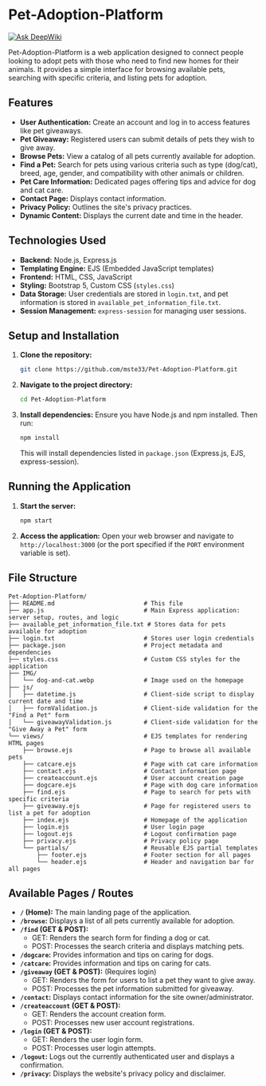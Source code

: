 # Pet-Adoption-Platform
[![Ask DeepWiki](https://devin.ai/assets/askdeepwiki.png)](https://deepwiki.com/mste33/Pet-Adoption-Platform)

Pet-Adoption-Platform is a web application designed to connect people looking to adopt pets with those who need to find new homes for their animals. It provides a simple interface for browsing available pets, searching with specific criteria, and listing pets for adoption.

## Features

*   **User Authentication:** Create an account and log in to access features like pet giveaways.
*   **Pet Giveaway:** Registered users can submit details of pets they wish to give away.
*   **Browse Pets:** View a catalog of all pets currently available for adoption.
*   **Find a Pet:** Search for pets using various criteria such as type (dog/cat), breed, age, gender, and compatibility with other animals or children.
*   **Pet Care Information:** Dedicated pages offering tips and advice for dog and cat care.
*   **Contact Page:** Displays contact information.
*   **Privacy Policy:** Outlines the site's privacy practices.
*   **Dynamic Content:** Displays the current date and time in the header.

## Technologies Used

*   **Backend:** Node.js, Express.js
*   **Templating Engine:** EJS (Embedded JavaScript templates)
*   **Frontend:** HTML, CSS, JavaScript
*   **Styling:** Bootstrap 5, Custom CSS (`styles.css`)
*   **Data Storage:** User credentials are stored in `login.txt`, and pet information is stored in `available_pet_information_file.txt`.
*   **Session Management:** `express-session` for managing user sessions.

## Setup and Installation

1.  **Clone the repository:**
    ```bash
    git clone https://github.com/mste33/Pet-Adoption-Platform.git
    ```
2.  **Navigate to the project directory:**
    ```bash
    cd Pet-Adoption-Platform
    ```
3.  **Install dependencies:**
    Ensure you have Node.js and npm installed. Then run:
    ```bash
    npm install
    ```
    This will install dependencies listed in `package.json` (Express.js, EJS, express-session).

## Running the Application

1.  **Start the server:**
    ```bash
    npm start
    ```
2.  **Access the application:**
    Open your web browser and navigate to `http://localhost:3000` (or the port specified if the `PORT` environment variable is set).

## File Structure

```
Pet-Adoption-Platform/
├── README.md                         # This file
├── app.js                            # Main Express application: server setup, routes, and logic
├── available_pet_information_file.txt # Stores data for pets available for adoption
├── login.txt                         # Stores user login credentials
├── package.json                      # Project metadata and dependencies
├── styles.css                        # Custom CSS styles for the application
├── IMG/
│   └── dog-and-cat.webp              # Image used on the homepage
├── js/
│   ├── datetime.js                   # Client-side script to display current date and time
│   ├── formValidation.js             # Client-side validation for the "Find a Pet" form
│   └── giveawayValidation.js         # Client-side validation for the "Give Away a Pet" form
└── views/                            # EJS templates for rendering HTML pages
    ├── browse.ejs                    # Page to browse all available pets
    ├── catcare.ejs                   # Page with cat care information
    ├── contact.ejs                   # Contact information page
    ├── createaccount.ejs             # User account creation page
    ├── dogcare.ejs                   # Page with dog care information
    ├── find.ejs                      # Page to search for pets with specific criteria
    ├── giveaway.ejs                  # Page for registered users to list a pet for adoption
    ├── index.ejs                     # Homepage of the application
    ├── login.ejs                     # User login page
    ├── logout.ejs                    # Logout confirmation page
    ├── privacy.ejs                   # Privacy policy page
    └── partials/                     # Reusable EJS partial templates
        ├── footer.ejs                # Footer section for all pages
        └── header.ejs                # Header and navigation bar for all pages
```

## Available Pages / Routes

*   **`/` (Home):** The main landing page of the application.
*   **`/browse`:** Displays a list of all pets currently available for adoption.
*   **`/find` (GET & POST):**
    *   GET: Renders the search form for finding a dog or cat.
    *   POST: Processes the search criteria and displays matching pets.
*   **`/dogcare`:** Provides information and tips on caring for dogs.
*   **`/catcare`:** Provides information and tips on caring for cats.
*   **`/giveaway` (GET & POST):** (Requires login)
    *   GET: Renders the form for users to list a pet they want to give away.
    *   POST: Processes the pet information submitted for giveaway.
*   **`/contact`:** Displays contact information for the site owner/administrator.
*   **`/createaccount` (GET & POST):**
    *   GET: Renders the account creation form.
    *   POST: Processes new user account registrations.
*   **`/login` (GET & POST):**
    *   GET: Renders the user login form.
    *   POST: Processes user login attempts.
*   **`/logout`:** Logs out the currently authenticated user and displays a confirmation.
*   **`/privacy`:** Displays the website's privacy policy and disclaimer.
